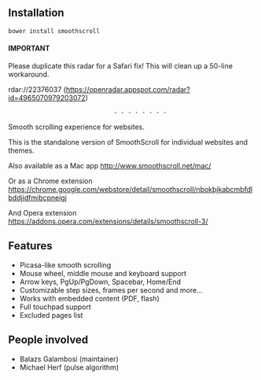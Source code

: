 ## Installation

```
bower install smoothscroll
```

#### IMPORTANT

Please duplicate this radar for a Safari fix! 
This will clean up a 50-line workaround.

  rdar://22376037 (https://openradar.appspot.com/radar?id=4965070979203072)

                                  - - - - - - - - 

Smooth scrolling experience for websites.

This is the standalone version of SmoothScroll for individual websites and themes.

Also available as a Mac app
  http://www.smoothscroll.net/mac/

Or as a Chrome extension
  https://chrome.google.com/webstore/detail/smoothscroll/nbokbjkabcmbfdlbddjidfmibcpneigj

And Opera extension
  https://addons.opera.com/extensions/details/smoothscroll-3/

## Features
- Picasa-like smooth scrolling
- Mouse wheel, middle mouse and keyboard support
- Arrow keys, PgUp/PgDown, Spacebar, Home/End
- Customizable step sizes, frames per second and more...
- Works with embedded content (PDF, flash)
- Full touchpad support
- Excluded pages list

## People involved
- Balazs Galambosi (maintainer)
- Michael Herf     (pulse algorithm)
